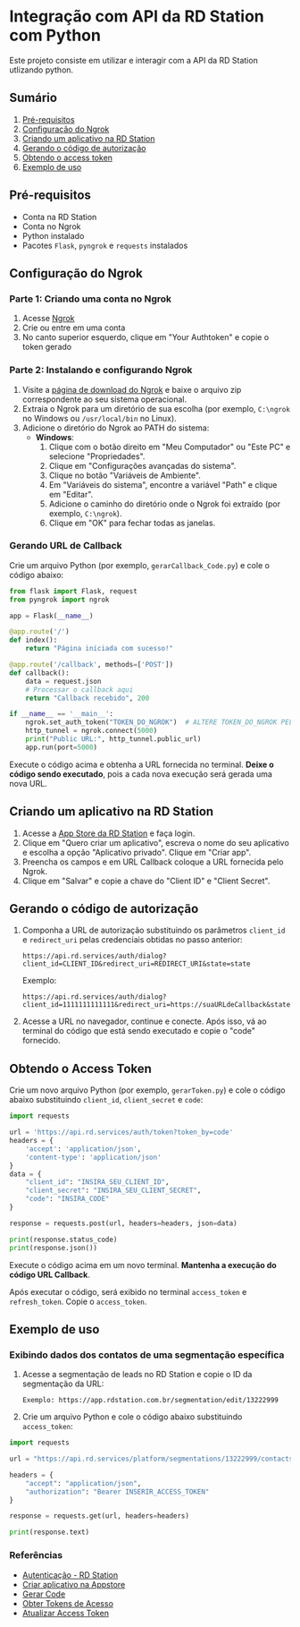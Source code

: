 # Integração com API da RD Station com Python

Este projeto consiste em utilizar e interagir com a API da RD Station utlizando python. 

## Sumário
1. [Pré-requisitos](#pré-requisitos)
2. [Configuração do Ngrok](#configuração-do-ngrok)
3. [Criando um aplicativo na RD Station](#criando-um-aplicativo-na-rd-station)
4. [Gerando o código de autorização](#gerando-o-código-de-autorização)
5. [Obtendo o access token](#obtendo-o-access-token)
6. [Exemplo de uso](#exemplo-de-uso)

## Pré-requisitos

- Conta na RD Station
- Conta no Ngrok
- Python instalado
- Pacotes `Flask`, `pyngrok` e `requests` instalados

## Configuração do Ngrok

### Parte 1: Criando uma conta no Ngrok

1. Acesse [Ngrok](https://ngrok.com/)
2. Crie ou entre em uma conta
3. No canto superior esquerdo, clique em "Your Authtoken" e copie o token gerado

### Parte 2: Instalando e configurando Ngrok

1. Visite a [página de download do Ngrok](https://ngrok.com/download) e baixe o arquivo zip correspondente ao seu sistema operacional.
2. Extraia o Ngrok para um diretório de sua escolha (por exemplo, `C:\ngrok` no Windows ou `/usr/local/bin` no Linux).
3. Adicione o diretório do Ngrok ao PATH do sistema:
   - **Windows**:
     1. Clique com o botão direito em "Meu Computador" ou "Este PC" e selecione "Propriedades".
     2. Clique em "Configurações avançadas do sistema".
     3. Clique no botão "Variáveis de Ambiente".
     4. Em "Variáveis do sistema", encontre a variável "Path" e clique em "Editar".
     5. Adicione o caminho do diretório onde o Ngrok foi extraído (por exemplo, `C:\ngrok`).
     6. Clique em "OK" para fechar todas as janelas.

### Gerando URL de Callback

Crie um arquivo Python (por exemplo, `gerarCallback_Code.py`) e cole o código abaixo:

```python
from flask import Flask, request
from pyngrok import ngrok

app = Flask(__name__)

@app.route('/')
def index():
    return "Página iniciada com sucesso!"

@app.route('/callback', methods=['POST'])
def callback():
    data = request.json
    # Processar o callback aqui
    return "Callback recebido", 200

if __name__ == '__main__':
    ngrok.set_auth_token("TOKEN_DO_NGROK")  # ALTERE TOKEN_DO_NGROK PELO TOKEN FORNECIDO NO SITE DO NGROK
    http_tunnel = ngrok.connect(5000)
    print("Public URL:", http_tunnel.public_url)
    app.run(port=5000)
```

Execute o código acima e obtenha a URL fornecida no terminal. **Deixe o código sendo executado**, pois a cada nova execução será gerada uma nova URL.

## Criando um aplicativo na RD Station

1. Acesse a [App Store da RD Station](https://appstore.rdstation.com/pt-BR/publisher) e faça login.
2. Clique em "Quero criar um aplicativo", escreva o nome do seu aplicativo e escolha a opção "Aplicativo privado". Clique em "Criar app".
3. Preencha os campos e em URL Callback coloque a URL fornecida pelo Ngrok.
4. Clique em "Salvar" e copie a chave do "Client ID" e "Client Secret".

## Gerando o código de autorização

1. Componha a URL de autorização substituindo os parâmetros `client_id` e `redirect_uri` pelas credenciais obtidas no passo anterior:
   ```
   https://api.rd.services/auth/dialog?client_id=CLIENT_ID&redirect_uri=REDIRECT_URI&state=state
   ```
   Exemplo:
   ```
   https://api.rd.services/auth/dialog?client_id=1111111111111&redirect_uri=https://suaURLdeCallback&state=state
   ```
2. Acesse a URL no navegador, continue e conecte. Após isso, vá ao terminal do código que está sendo executado e copie o "code" fornecido.

## Obtendo o Access Token

Crie um novo arquivo Python (por exemplo, `gerarToken.py`) e cole o código abaixo substituindo `client_id`, `client_secret` e `code`:

```python
import requests

url = 'https://api.rd.services/auth/token?token_by=code'
headers = {
    'accept': 'application/json',
    'content-type': 'application/json'
}
data = {
    "client_id": "INSIRA_SEU_CLIENT_ID",
    "client_secret": "INSIRA_SEU_CLIENT_SECRET",
    "code": "INSIRA_CODE"
}

response = requests.post(url, headers=headers, json=data)

print(response.status_code)
print(response.json())
```

Execute o código acima em um novo terminal. **Mantenha a execução do código URL Callback**.

Após executar o código, será exibido no terminal `access_token` e `refresh_token`. Copie o `access_token`.

## Exemplo de uso

### Exibindo dados dos contatos de uma segmentação específica

1. Acesse a segmentação de leads no RD Station e copie o ID da segmentação da URL:
   ```
   Exemplo: https://app.rdstation.com.br/segmentation/edit/13222999
   ```

2. Crie um arquivo Python e cole o código abaixo substituindo `access_token`:

```python
import requests

url = "https://api.rd.services/platform/segmentations/13222999/contacts"

headers = {
    "accept": "application/json",
    "authorization": "Bearer INSERIR_ACCESS_TOKEN"
}

response = requests.get(url, headers=headers)

print(response.text)
```

### Referências

- [Autenticação - RD Station](https://developers.rdstation.com/reference/autentica%C3%A7%C3%A3o)
- [Criar aplicativo na Appstore](https://developers.rdstation.com/reference/criar-aplicativo-appstore)
- [Gerar Code](https://developers.rdstation.com/reference/gerar-code)
- [Obter Tokens de Acesso](https://developers.rdstation.com/reference/obter-tokens-acesso)
- [Atualizar Access Token](https://developers.rdstation.com/reference/atualizar-access-token)
